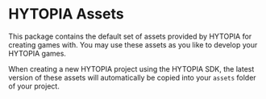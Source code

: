 # HYTOPIA Assets

This package contains the default set of assets provided by HYTOPIA for creating games with. You may use these assets as you like to develop your HYTOPIA games.

When creating a new HYTOPIA project using the HYTOPIA SDK, the latest version of these assets will automatically be copied into your `assets` folder of your project.
